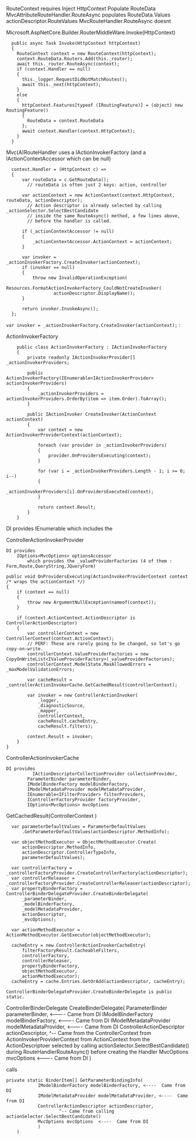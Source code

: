 RouteContext 
	requires
		Inject HttpContext
		Populate RouteData
			MvcAttributeRouteHandler.RouteAsync populates RouteData.Values actionDescriptor.RouteValues
			MvcRouteHandler.RouteAsync doesnt



Microsoft.AspNetCore.Builder.RouterMiddleWare.Invoke(HttpContext)
```
  public async Task Invoke(HttpContext httpContext)
  {
    RouteContext context = new RouteContext(httpContext);
    context.RouteData.Routers.Add(this._router);
    await this._router.RouteAsync(context);
    if (context.Handler == null)
    {
      this._logger.RequestDidNotMatchRoutes();
      await this._next(httpContext);
    }
    else
    {
      httpContext.Features[typeof (IRoutingFeature)] = (object) new RoutingFeature()
      {
        RouteData = context.RouteData
      };
      await context.Handler(context.HttpContext);
    }
  }
```

Mvc(A)RouteHandler
	uses a
		IActionInvokerFactory (and a IActionContextAccessor which can be null)
```		
  context.Handler = (HttpContext c) =>
  {
      var routeData = c.GetRouteData();
      	// routeData is often just 2 keys: action, controller

      var actionContext = new ActionContext(context.HttpContext, routeData, actionDescriptor);
      	// Action descriptor is already selected by calling _actionSelector.SelectBestCandidate
      	// inside the same RouteAsync() method, a few lines above,
      	// before the handler is called.

      if (_actionContextAccessor != null)
      {
          _actionContextAccessor.ActionContext = actionContext;
      }

      var invoker = _actionInvokerFactory.CreateInvoker(actionContext);
      if (invoker == null)
      {
          throw new InvalidOperationException(
              Resources.FormatActionInvokerFactory_CouldNotCreateInvoker(
                  actionDescriptor.DisplayName));
      }

      return invoker.InvokeAsync();
  };
```

`var invoker = _actionInvokerFactory.CreateInvoker(actionContext);` :

ActionInvokerFactory

```
    public class ActionInvokerFactory : IActionInvokerFactory
    {
        private readonly IActionInvokerProvider[] _actionInvokerProviders;

        public ActionInvokerFactory(IEnumerable<IActionInvokerProvider> actionInvokerProviders)
        {
            _actionInvokerProviders = actionInvokerProviders.OrderBy(item => item.Order).ToArray();
        }

        public IActionInvoker CreateInvoker(ActionContext actionContext)
        {
            var context = new ActionInvokerProviderContext(actionContext);

            foreach (var provider in _actionInvokerProviders)
            {
                provider.OnProvidersExecuting(context);
            }

            for (var i = _actionInvokerProviders.Length - 1; i >= 0; i--)
            {
                _actionInvokerProviders[i].OnProvidersExecuted(context);
            }

            return context.Result;
        }
    }

```

DI provides IEnumerable<IActionInvokerProvider> which includes the


ControllerActionInvokerProvider 

	DI provides 
		IOptions<MvcOptions> optionsAccessor
			which provides the _valueProviderFactories (4 of them : Form,Route,QueryString,JQueryForm)


```
public void OnProvidersExecuting(ActionInvokerProviderContext context /* wraps the actionContext */)
{
    if (context == null)
    {
        throw new ArgumentNullException(nameof(context));
    }

    if (context.ActionContext.ActionDescriptor is ControllerActionDescriptor)
    {
        var controllerContext = new ControllerContext(context.ActionContext);
        // PERF: These are rarely going to be changed, so let's go copy-on-write.
        controllerContext.ValueProviderFactories = new CopyOnWriteList<IValueProviderFactory>(_valueProviderFactories);
        controllerContext.ModelState.MaxAllowedErrors = _maxModelValidationErrors;

        var cacheResult = _controllerActionInvokerCache.GetCachedResult(controllerContext);

        var invoker = new ControllerActionInvoker(
            _logger,
            _diagnosticSource,
            _mapper,
            controllerContext,
            cacheResult.cacheEntry,
            cacheResult.filters);

        context.Result = invoker;
    }
}
```

ControllerActionInvokerCache 

	DI provides 
	          IActionDescriptorCollectionProvider collectionProvider,
            ParameterBinder parameterBinder,
            IModelBinderFactory modelBinderFactory,
            IModelMetadataProvider modelMetadataProvider,
            IEnumerable<IFilterProvider> filterProviders,
            IControllerFactoryProvider factoryProvider,
            IOptions<MvcOptions> mvcOptions

GetCachedResult(ControllerContext )

```
  var parameterDefaultValues = ParameterDefaultValues
      .GetParameterDefaultValues(actionDescriptor.MethodInfo);

  var objectMethodExecutor = ObjectMethodExecutor.Create(
      actionDescriptor.MethodInfo,
      actionDescriptor.ControllerTypeInfo,
      parameterDefaultValues);

  var controllerFactory = _controllerFactoryProvider.CreateControllerFactory(actionDescriptor);
  var controllerReleaser = _controllerFactoryProvider.CreateControllerReleaser(actionDescriptor);
  var propertyBinderFactory = ControllerBinderDelegateProvider.CreateBinderDelegate(
      _parameterBinder,
      _modelBinderFactory,
      _modelMetadataProvider,
      actionDescriptor,
      _mvcOptions);

  var actionMethodExecutor = ActionMethodExecutor.GetExecutor(objectMethodExecutor);

  cacheEntry = new ControllerActionInvokerCacheEntry(
      filterFactoryResult.CacheableFilters,
      controllerFactory,
      controllerReleaser,
      propertyBinderFactory,
      objectMethodExecutor,
      actionMethodExecutor);
  cacheEntry = cache.Entries.GetOrAdd(actionDescriptor, cacheEntry);
```

	ControllerBinderDelegateProvider.CreateBinderDelegate is public static.

ControllerBinderDelegate CreateBinderDelegate(
						ParameterBinder parameterBinder, <----  Came from DI
            IModelBinderFactory modelBinderFactory, <----  Came from DI
            IModelMetadataProvider modelMetadataProvider, <----  Came from DI
            ControllerActionDescriptor actionDescriptor, 
            			^-- Came from the ControllerContext 
            			         from ActionInvokerProviderContext
            			         from ActionContext
            			         from the ActionDescriptoer 
            			         selected by calling actionSelector.SelectBestCandidate()
            			         during RouteHandlerRouteAsync()
            			         before creating the Handler
            MvcOptions mvcOptions <----  Came from DI
            )

calls 
```
private static BinderItem[] GetParameterBindingInfo(
            IModelBinderFactory modelBinderFactory, <----  Came from DI
            IModelMetadataProvider modelMetadataProvider, <----  Came from DI
            ControllerActionDescriptor actionDescriptor, 
            		^-- Came from calling actionSelector.SelectBestCandidate()
            MvcOptions mvcOptions  <----  Came from DI
            )
	)

```


